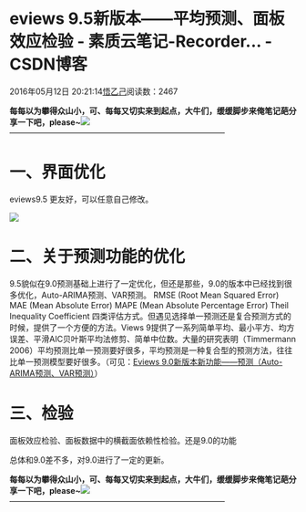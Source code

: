 
# eviews 9.5新版本——平均预测、面板效应检验 - 素质云笔记-Recorder... - CSDN博客

2016年05月12日 20:21:14[悟乙己](https://me.csdn.net/sinat_26917383)阅读数：2467




**每每以为攀得众山小，可、每每又切实来到起点，大牛们，缓缓脚步来俺笔记葩分享一下吧，please~**![](https://img-blog.csdn.net/20161213101203247)
———————————————————————————

# 一、界面优化

eviews9.5 更友好，可以任意自己修改。

![](https://img-blog.csdn.net/20160512201419044)


# 二、关于预测功能的优化

9.5貌似在9.0预测基础上进行了一定优化，但还是那些，9.0的版本中已经找到很多优化，Auto-ARIMA预测、VAR预测。
RMSE (Root Mean Squared Error)
MAE (Mean Absolute Error)
MAPE (Mean Absolute Percentage Error)
Theil Inequality Coefficient
四类评估方式。但遇见选择单一预测还是复合预测方式的时候，提供了一个方便的方法。Views 9提供了一系列简单平均、最小平方、均方误差、平滑AIC贝叶斯平均法修剪、简单中位数。大量的研究表明（Timmermann 2006）平均预测比单一预测要好很多，平均预测是一种复合型的预测方法，往往比单一预测模型要好很多。（可见：[Eviews 9.0新版本新功能——预测（Auto-ARIMA预测、VAR预测）](http://blog.csdn.net/sinat_26917383/article/details/51387080)）



# 三、检验

面板效应检验、面板数据中的横截面依赖性检验。还是9.0的功能


总体和9.0差不多，对9.0进行了一定的更新。

**每每以为攀得众山小，可、每每又切实来到起点，大牛们，缓缓脚步来俺笔记葩分享一下吧，please~**![](https://img-blog.csdn.net/20161213101203247)
———————————————————————————


